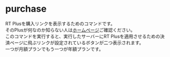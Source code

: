 # purchase
RT Plusを購入リンクを表示するためのコマンドです。  
そのPlusが何なのか知らない人は[ホームページ](https://rt.rext.dev/)ご確認ください。  
このコマンドを実行すると、実行したサーバーにRT Plusを適用させるための決済ページに飛ぶリンクが設定されているボタンが二つ表示されます。  
一つが月額プランでもう一つが年額プランです。
